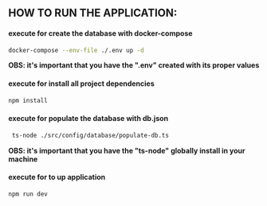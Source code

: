 ## HOW TO RUN THE APPLICATION:

#### **execute for create the database with docker-compose**
```bash 
docker-compose --env-file ./.env up -d
```
**OBS: it's important that you have the ".env" created with its proper values**

#### **execute for install all project dependencies**
```bash 
npm install
```
#### **execute for populate the database with db.json**
```bash 
 ts-node ./src/config/database/populate-db.ts
```
**OBS: it's important that you have the "ts-node" globally install in your machine**

#### **execute for to up application**
```bash 
npm run dev
```

